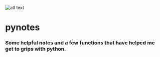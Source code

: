 ![atl text](https://encrypted-tbn0.gstatic.com/images?q=tbn%3AANd9GcTpqzgPni981kXAqtY12cHp_iO0D-synY2O8AEYGrjSr77rIc0o&usqp=CAU)
# pynotes


### Some helpful notes and a few functions that have helped me get to grips with python.
